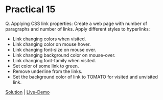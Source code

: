 # Practical 15

Q. Applying CSS link properties: Create a web page with number of paragraphs and number of links. Apply different styles to hyperlinks:

- Link changing colors when visited.
- Link changing color on mouse hover.
- Link changing font-size on mouse over.
- Link changing background color on mouse-over.
- Link changing font-family when visited.
- Set color of some link to green. 
- Remove underline from the links.
- Set the background color of link to TOMATO for visited and unvisited link.

[Solution](./index.html) | [Live-Demo](https://yp-gpp.github.io/CM2104/practical/15/)

